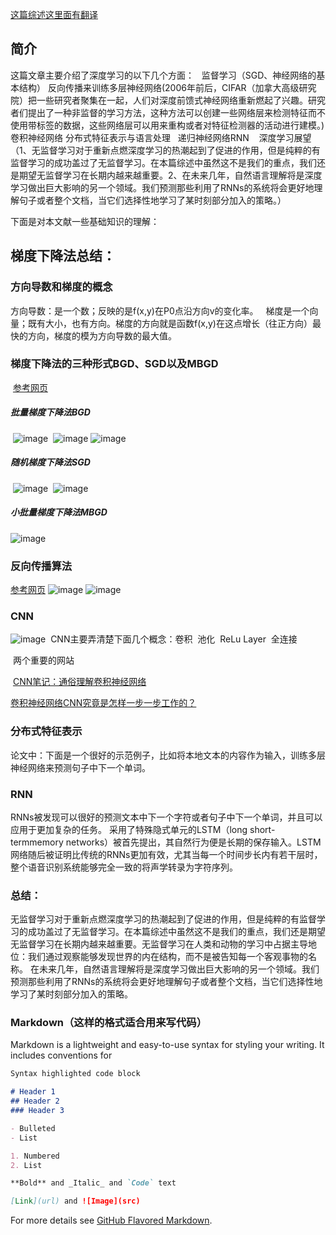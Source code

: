 [这篇综述这里面有翻译](http://www.csdn.net/article/2015-06-01/2824811)

## 简介

这篇文章主要介绍了深度学习的以下几个方面：
    监督学习（SGD、神经网络的基本结构）
    反向传播来训练多层神经网络(2006年前后，CIFAR（加拿大高级研究院）把一些研究者聚集在一起，人们对深度前馈式神经网络重新燃起了兴趣。研究者们提出了一种非监督的学习方法，这种方法可以创建一些网络层来检测特征而不使用带标签的数据，这些网络层可以用来重构或者对特征检测器的活动进行建模。)
    卷积神经网络
    分布式特征表示与语言处理
    递归神经网络RNN
    深度学习展望（1、无监督学习对于重新点燃深度学习的热潮起到了促进的作用，但是纯粹的有监督学习的成功盖过了无监督学习。在本篇综述中虽然这不是我们的重点，我们还是期望无监督学习在长期内越来越重要。2、在未来几年，自然语言理解将是深度学习做出巨大影响的另一个领域。我们预测那些利用了RNNs的系统将会更好地理解句子或者整个文档，当它们选择性地学习了某时刻部分加入的策略。）
    
 
 下面是对本文献一些基础知识的理解：
## 梯度下降法总结：
 
### 方向导数和梯度的概念
    
   方向导数：是一个数；反映的是f(x,y)在P0点沿方向v的变化率。
   梯度是一个向量；既有大小，也有方向。梯度的方向就是函数f(x,y)在这点增长（往正方向）最快的方向，梯度的模为方向导数的最大值。
    
### 梯度下降法的三种形式BGD、SGD以及MBGD
  
  [参考网页](http://www.cnblogs.com/maybe2030/p/5089753.html)
  
##### 批量梯度下降法BGD
  
  ![image](./asset/1.png)
  ![image](./asset/2.png)
  ![image](./asset/3.png)
  
##### 随机梯度下降法SGD
  
  ![image](./asset/4.png)
  ![image](./asset/5.png)
  
##### 小批量梯度下降法MBGD
  
   ![image](./asset/6.png)
   
### 反向传播算法

  [参考网页](http://www.cnblogs.com/charlotte77/p/5629865.html)
  ![image](./asset/7.png)
  ![image](./asset/8.png)
  
### CNN
  
  ![image](./asset/9.png)
  CNN主要弄清楚下面几个概念：卷积  池化  ReLu Layer  全连接 
  
  两个重要的网站
  
  [CNN笔记：通俗理解卷积神经网络](http://blog.csdn.net/v_JULY_v/article/details/51812459)
  
  [卷积神经网络CNN究竟是怎样一步一步工作的？](http://www.jianshu.com/p/fe428f0b32c1)
  
### 分布式特征表示
  
  论文中：下面是一个很好的示范例子，比如将本地文本的内容作为输入，训练多层神经网络来预测句子中下一个单词。
  
### RNN
  
  RNNs被发现可以很好的预测文本中下一个字符或者句子中下一个单词，并且可以应用于更加复杂的任务。
  采用了特殊隐式单元的LSTM（long short-termmemory networks）被首先提出，其自然行为便是长期的保存输入。LSTM网络随后被证明比传统的RNNs更加有效，尤其当每一个时间步长内有若干层时，整个语音识别系统能够完全一致的将声学转录为字符序列。
  
### 总结：

  无监督学习对于重新点燃深度学习的热潮起到了促进的作用，但是纯粹的有监督学习的成功盖过了无监督学习。在本篇综述中虽然这不是我们的重点，我们还是期望无监督学习在长期内越来越重要。无监督学习在人类和动物的学习中占据主导地位：我们通过观察能够发现世界的内在结构，而不是被告知每一个客观事物的名称。
  在未来几年，自然语言理解将是深度学习做出巨大影响的另一个领域。我们预测那些利用了RNNs的系统将会更好地理解句子或者整个文档，当它们选择性地学习了某时刻部分加入的策略。


  
### Markdown（这样的格式适合用来写代码）

Markdown is a lightweight and easy-to-use syntax for styling your writing. It includes conventions for

```markdown
Syntax highlighted code block

# Header 1
## Header 2
### Header 3

- Bulleted
- List

1. Numbered
2. List

**Bold** and _Italic_ and `Code` text

[Link](url) and ![Image](src)
```

For more details see [GitHub Flavored Markdown](https://guides.github.com/features/mastering-markdown/).

